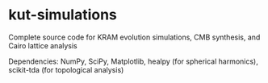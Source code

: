 # kut-simulations
Complete source code for KRAM evolution simulations, CMB synthesis, and Cairo lattice analysis

Dependencies: NumPy, SciPy, Matplotlib, healpy (for spherical harmonics), scikit-tda (for topological analysis)
